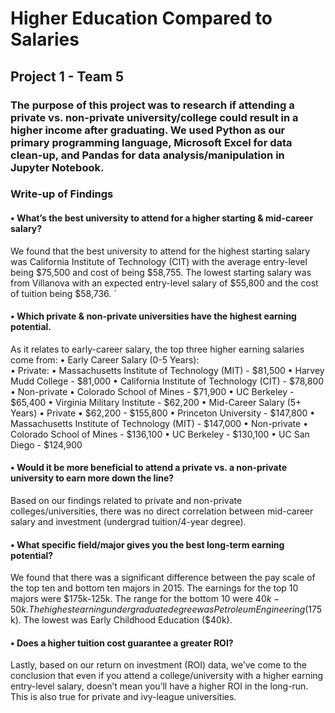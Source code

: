# Higher Education Compared to Salaries
## Project 1 - Team 5

### The purpose of this project was to research if attending a private vs. non-private university/college could result in a higher income after graduating. We used Python as our primary programming language, Microsoft Excel for data clean-up, and Pandas for data analysis/manipulation in Jupyter Notebook.

### Write-up of Findings

#### •	What’s the best university to attend for a higher starting & mid-career salary?
We found that the best university to attend for the highest starting salary was California Institute of Technology (CIT) with the average entry-level being $75,500 and cost of being $58,755. The lowest starting salary was from Villanova with an expected entry-level salary of $55,800 and the cost of tuition being $58,736.
`
#### • Which private & non-private universities have the highest earning potential.
As it relates to early-career salary, the top three higher earning salaries come from:
   • Early Career Salary (0-5 Years): <br>
     • Private:
       • Massachusetts Institute of Technology (MIT) - $81,500
       • Harvey Mudd College - $81,000
       • California Institute of Technology (CIT) - $78,800
     • Non-private
       • Colorado School of Mines - $71,900
       • UC Berkeley - $65,400
       • Virginia Military Institute - $62,200
   • Mid-Career Salary (5+ Years)
     • Private
       • $62,200 - $155,800
       • Princeton University - $147,800
       • Massachusetts Institute of Technology (MIT) - $147,000
     • Non-private
       • Colorado School of Mines - $136,100
       • UC Berkeley - $130,100
       • UC San Diego - $124,900
       
#### •	Would it be more beneficial to attend a private vs. a non-private university to earn more down the line?
Based on our findings related to private and non-private colleges/universities, there was no direct correlation between mid-career salary and investment (undergrad tuition/4-year degree). 

#### •	What specific field/major gives you the best long-term earning potential? 
We found that there was a significant difference between the pay scale of the top ten and bottom ten majors in 2015. The earnings for the top 10 majors were $175k-125k. The range for the bottom 10 were $40k-50k. The highest earning undergraduate degree was Petroleum Engineering ($175k). The lowest was Early Childhood Education ($40k).

#### •	Does a higher tuition cost guarantee a greater ROI?
Lastly, based on our return on investment (ROI) data, we’ve come to the conclusion that even if you attend a college/university with a higher earning entry-level salary, doesn’t mean you’ll have a higher ROI in the long-run. This is also true for private and ivy-league universities.
